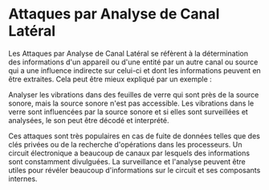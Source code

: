 # Attaques par Analyse de Canal Latéral

Les Attaques par Analyse de Canal Latéral se réfèrent à la détermination des informations d'un appareil ou d'une entité par un autre canal ou source qui a une influence indirecte sur celui-ci et dont les informations peuvent en être extraites. Cela peut être mieux expliqué par un exemple :

Analyser les vibrations dans des feuilles de verre qui sont près de la source sonore, mais la source sonore n'est pas accessible. Les vibrations dans le verre sont influencées par la source sonore et si elles sont surveillées et analysées, le son peut être décodé et interprété.

Ces attaques sont très populaires en cas de fuite de données telles que des clés privées ou de la recherche d'opérations dans les processeurs. Un circuit électronique a beaucoup de canaux par lesquels des informations sont constamment divulguées. La surveillance et l'analyse peuvent être utiles pour révéler beaucoup d'informations sur le circuit et ses composants internes.
